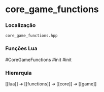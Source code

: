 # core_game_functions

### Localização
`core_game_functions.hpp`

### Funções Lua
#CoreGameFunctions
#init
#init

### Hierarquia
[[lua]] ➔ [[functions]] ➔ [[core]] ➔ [[game]]
